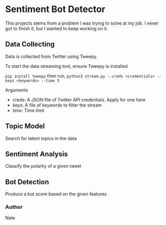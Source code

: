 # Sentiment Bot Detector

This projects stems from a problem I was trying to solve at my job. I never got to finish it, but I wanted to keep working on it. 

## Data Collecting

Data is collected from Twitter using Tweepy. 

To start the data streaming tool, ensure Tweepy is installed

`pip install tweepy` then run,
`python3 stream.py --creds <credentials> --keys <keywords> --time 5`

Arguments
- creds: A JSON file of Twitter API credentials. Apply for one here
- keys: A file of keywords to filter the stream
- time: Time limit

## Topic Model

Search for latent topics in the data

## Sentiment Analysis

Classify the polarity of a given tweet

## Bot Detection

Produce a bot score based on the given features


### Author
Nate